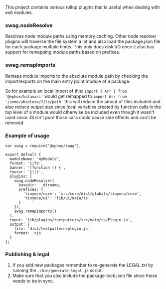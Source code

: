 This project contains various rollup plugins that is useful when dealing with es6 modules.

### swag.nodeResolve

Resolves node module paths using memory caching. Other node resolver plugins will traverse the file system a lot and also load the package.json
file for each package multiple times. This only does disk I/O once it also has support for remapping module paths based on prefixes.

### swag.remapImports

Remaps module imports to the absolute module path by checking the import/exports on the main entry point module of a package.

So for example an local import of this: ```import { Arr } from '@ephox/katamari'``` would get remapped to ```import Arr from '/some/absolute/file/path'```
this will reduce the amout of files included and also reduce output size since local variables created by function calls in the top level of a module
would otherwise be included even though it wasn't used since JS isn't pure those calls could cause side effects and can't be removed.

### Example of usage

```
var swag = require('@ephox/swag');

export default {
  moduleName: 'myModule',
  format: 'iife',
  banner: '(function () {',
  footer: '})()',
  plugins: [
    swag.nodeResolve({
      basedir: __dirname,
      prefixes: {
        'tinymce/core': 'src/core/dist/globals/tinymce/core',
        'tinymce/ui': 'lib/ui/main/ts'
      }
    }),
    swag.remapImports()
  ],
  input: 'lib/plugins/textpattern/src/main/ts/Plugin.js',
  output: {
    file: 'dist/textpattern/plugin.js',
    format: 'cjs'
  }
};
```

### Publishing & legal

1. If you add new packages remember to re-generate the LEGAL.txt by running the ```./bin/generate-legal.js``` script.
2. Make sure that you also include the package-lock.json file since these needs to be in sync.
